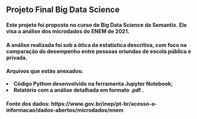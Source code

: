 <h2>Projeto Final Big Data Science </h2>
<h4>Este projeto foi proposto no curso de Big Data Science da Semantix. Ele visa a análise dos microdados do ENEM de 2021. </h4>
<h4>A análise realizada foi sob a ótica da estatística descritiva, com foco na comparação do desempenho entre pessoas oriundas de escola pública e privada. </h4>
<h4>Arquivos que estão anexados: 
  <br></br>
  <li>Código Python desenvolvido na ferramenta Jupyter Notebook;</li> 
  <li>Relatório com a análise detalhada em formato .pdf . </li>
</h4>

<h4>Fonte dos dados: https://www.gov.br/inep/pt-br/acesso-a-informacao/dados-abertos/microdados/enem </h4>
